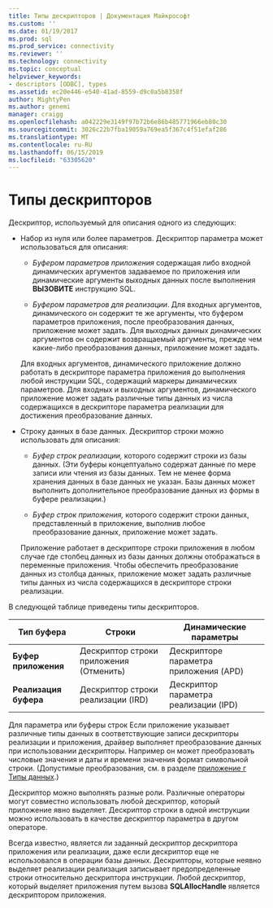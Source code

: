 ```yaml
---
title: Типы дескрипторов | Документация Майкрософт
ms.custom: ''
ms.date: 01/19/2017
ms.prod: sql
ms.prod_service: connectivity
ms.reviewer: ''
ms.technology: connectivity
ms.topic: conceptual
helpviewer_keywords:
- descriptors [ODBC], types
ms.assetid: ec20e446-e540-41ad-8559-d9c0a5b8358f
author: MightyPen
ms.author: genemi
manager: craigg
ms.openlocfilehash: a042229e3149f97b72b6e86b485771966eb80c30
ms.sourcegitcommit: 3026c22b7fba19059a769ea5f367c4f51efaf286
ms.translationtype: MT
ms.contentlocale: ru-RU
ms.lasthandoff: 06/15/2019
ms.locfileid: "63305620"
---
```

# <a name="types-of-descriptors"></a>Типы дескрипторов
Дескриптор, используемый для описания одного из следующих:  
  
-   Набор из нуля или более параметров. Дескриптор параметра может использоваться для описания:  
  
    -   *Буфером параметров приложения* содержащая либо входной динамических аргументов задаваемое по приложения или динамические аргументы выходных данных после выполнения **ВЫЗОВИТЕ** инструкцию SQL.  
  
    -   *Буфером параметров для реализации*. Для входных аргументов, динамического он содержит те же аргументы, что буфером параметров приложения, после преобразования данных, приложение может задать. Для выходных данных динамических аргументов он содержит возвращаемый аргументы, прежде чем какие-либо преобразования данных, приложение может задать.  
  
     Для входных аргументов, динамического приложение должно работать в дескрипторе параметра приложения до выполнения любой инструкции SQL, содержащий маркеры динамических параметров. Для входных и выходных аргументов, динамического приложение может задать различные типы данных из числа содержащихся в дескрипторе параметра реализации для достижения преобразование данных.  
  
-   Строку данных в базе данных. Дескриптор строки можно использовать для описания:  
  
    -   *Буфер строк реализации,* которого содержит строки из базы данных. (Эти буферы концептуально содержат данные по мере записи или чтения из базы данных. Тем не менее форма хранения данных в базе данных не указан. Базы данных может выполнить дополнительное преобразование данных из формы в буфере реализации.)  
  
    -   *Буфер строк приложения,* которого содержит строки данных, представленный в приложение, выполнив любое преобразование данных, приложение может задать.  
  
     Приложение работает в дескрипторе строки приложения в любом случае где столбец данных из базы данных должны отображаться в переменные приложения. Чтобы обеспечить преобразование данных из столбца данных, приложение может задать различные типы данных из числа содержащихся в дескрипторе строки реализации.  
  
 В следующей таблице приведены типы дескрипторов.  
  
|Тип буфера|Строки|Динамические параметры|  
|-----------------|----------|------------------------|  
|**Буфер приложения**|Дескриптор строки приложения (Отменить)|Дескрипторе параметра приложения (APD)|  
|**Реализация буфера**|Дескриптор строки реализации (IRD)|Дескриптор параметра реализации (IPD)|  
  
 Для параметра или буферы строк Если приложение указывает различные типы данных в соответствующие записи дескрипторы реализации и приложения, драйвер выполняет преобразование данных при использовании дескрипторы. Например он может преобразовать числовые значения и даты и времени значения формат символьной строки. (Допустимые преобразования, см. в разделе [приложение г Типы данных](../../../odbc/reference/appendixes/appendix-d-data-types.md).)  
  
 Дескриптор можно выполнять разные роли. Различные операторы могут совместно использовать любой дескриптор, который приложение явно выделяет. Дескриптор строки в одной инструкции можно использовать в качестве дескриптор параметра в другом операторе.  
  
 Всегда известно, является ли заданный дескриптор дескриптора приложения или реализации, даже если дескриптор еще не использовался в операции базы данных. Дескрипторы, которые неявно выделяет реализации реализация записывает предопределенные строки относительно дескриптора инструкции. Любой дескриптор, который выделяет приложения путем вызова **SQLAllocHandle** является дескриптором приложения.
